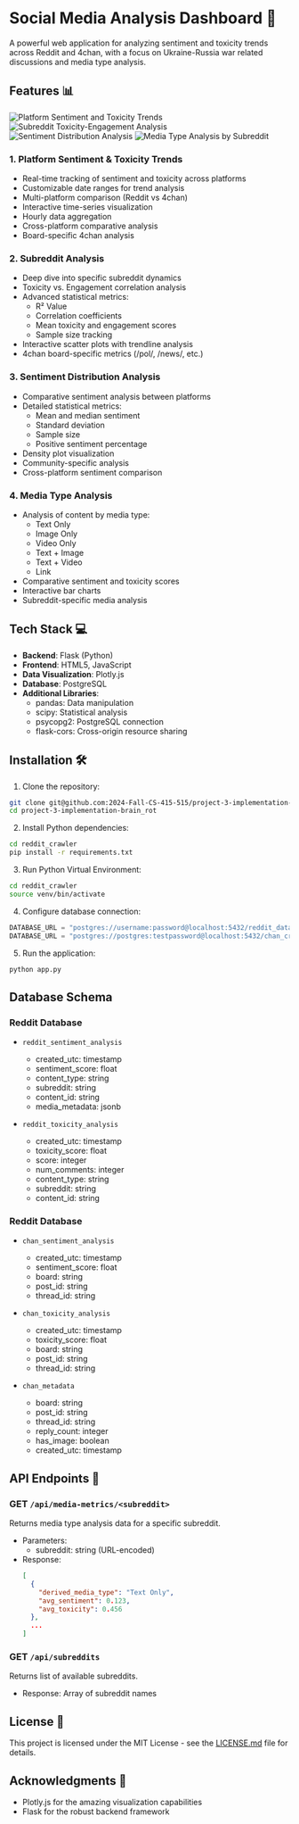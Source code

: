 # Social Media Analysis Dashboard 🚀

A powerful web application for analyzing sentiment and toxicity trends across Reddit and 4chan, with a focus on Ukraine-Russia war related discussions and media type analysis.

## Features 📊
![Platform Sentiment and Toxicity Trends](1.png)
![Subreddit Toxicity-Engagement Analysis](2.png)
![Sentiment Distribution Analysis](3.png)
![Media Type Analysis by Subreddit](4.png)


### 1. Platform Sentiment & Toxicity Trends
- Real-time tracking of sentiment and toxicity across platforms
- Customizable date ranges for trend analysis
- Multi-platform comparison (Reddit vs 4chan)
- Interactive time-series visualization
- Hourly data aggregation
- Cross-platform comparative analysis
- Board-specific 4chan analysis

### 2. Subreddit Analysis
- Deep dive into specific subreddit dynamics
- Toxicity vs. Engagement correlation analysis
- Advanced statistical metrics:
  - R² Value
  - Correlation coefficients
  - Mean toxicity and engagement scores
  - Sample size tracking
- Interactive scatter plots with trendline analysis
- 4chan board-specific metrics (/pol/, /news/, etc.)

### 3. Sentiment Distribution Analysis
- Comparative sentiment analysis between platforms
- Detailed statistical metrics:
  - Mean and median sentiment
  - Standard deviation
  - Sample size
  - Positive sentiment percentage
- Density plot visualization
- Community-specific analysis
- Cross-platform sentiment comparison

### 4. Media Type Analysis
- Analysis of content by media type:
  - Text Only
  - Image Only
  - Video Only
  - Text + Image
  - Text + Video
  - Link
- Comparative sentiment and toxicity scores
- Interactive bar charts
- Subreddit-specific media analysis

## Tech Stack 💻

- **Backend**: Flask (Python)
- **Frontend**: HTML5, JavaScript
- **Data Visualization**: Plotly.js
- **Database**: PostgreSQL
- **Additional Libraries**:
  - pandas: Data manipulation
  - scipy: Statistical analysis
  - psycopg2: PostgreSQL connection
  - flask-cors: Cross-origin resource sharing

## Installation 🛠️

1. Clone the repository:
```bash
git clone git@github.com:2024-Fall-CS-415-515/project-3-implementation-brain_rot.git
cd project-3-implementation-brain_rot
```

2. Install Python dependencies:
```bash
cd reddit_crawler
pip install -r requirements.txt
```
3. Run Python Virtual Environment:
```bash
cd reddit_crawler
source venv/bin/activate
```

4. Configure database connection:
```python
DATABASE_URL = "postgres://username:password@localhost:5432/reddit_data"
DATABASE_URL = "postgres://postgres:testpassword@localhost:5432/chan_crawler"

```

5. Run the application:
```bash
python app.py
```

## Database Schema 

### Reddit Database
- `reddit_sentiment_analysis`
  - created_utc: timestamp
  - sentiment_score: float
  - content_type: string
  - subreddit: string
  - content_id: string
  - media_metadata: jsonb

- `reddit_toxicity_analysis`
  - created_utc: timestamp
  - toxicity_score: float
  - score: integer
  - num_comments: integer
  - content_type: string
  - subreddit: string
  - content_id: string

### Reddit Database
- `chan_sentiment_analysis`
  - created_utc: timestamp
  - sentiment_score: float
  - board: string
  - post_id: string
  - thread_id: string

- `chan_toxicity_analysis`
  - created_utc: timestamp
  - toxicity_score: float
  - board: string
  - post_id: string
  - thread_id: string

- `chan_metadata`
  - board: string
  - post_id: string
  - thread_id: string
  - reply_count: integer
  - has_image: boolean
  - created_utc: timestamp

## API Endpoints 🔌

### GET `/api/media-metrics/<subreddit>`
Returns media type analysis data for a specific subreddit.
- Parameters:
  - subreddit: string (URL-encoded)
- Response:
  ```json
  [
    {
      "derived_media_type": "Text Only",
      "avg_sentiment": 0.123,
      "avg_toxicity": 0.456
    },
    ...
  ]
  ```

### GET `/api/subreddits`
Returns list of available subreddits.
- Response: Array of subreddit names

## License 📄

This project is licensed under the MIT License - see the [LICENSE.md](LICENSE.md) file for details.

## Acknowledgments 🙏

- Plotly.js for the amazing visualization capabilities
- Flask for the robust backend framework
